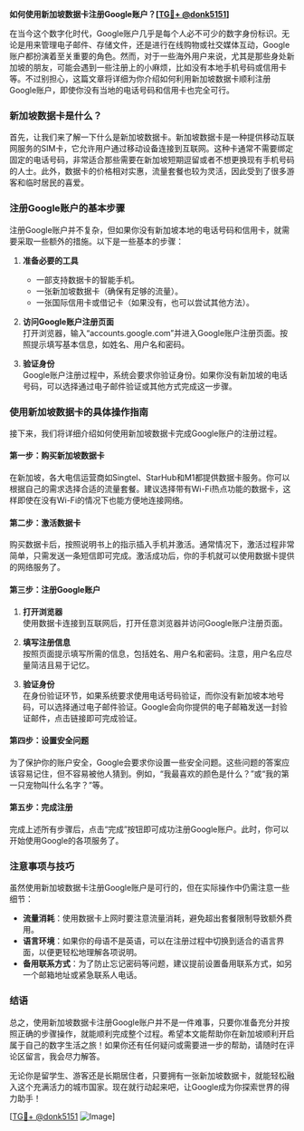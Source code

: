 **如何使用新加坡数据卡注册Google账户？[[TG💪+ @donk5151](https://t.me/s/donk5151)]**

在当今这个数字化时代，Google账户几乎是每个人必不可少的数字身份标识。无论是用来管理电子邮件、存储文件，还是进行在线购物或社交媒体互动，Google账户都扮演着至关重要的角色。然而，对于一些海外用户来说，尤其是那些身处新加坡的朋友，可能会遇到一些注册上的小麻烦，比如没有本地手机号码或信用卡等。不过别担心，这篇文章将详细为你介绍如何利用新加坡数据卡顺利注册Google账户，即使你没有当地的电话号码和信用卡也完全可行。

### 新加坡数据卡是什么？

首先，让我们来了解一下什么是新加坡数据卡。新加坡数据卡是一种提供移动互联网服务的SIM卡，它允许用户通过移动设备连接到互联网。这种卡通常不需要绑定固定的电话号码，非常适合那些需要在新加坡短期逗留或者不想更换现有手机号码的人士。此外，数据卡的价格相对实惠，流量套餐也较为灵活，因此受到了很多游客和临时居民的喜爱。

### 注册Google账户的基本步骤

注册Google账户并不复杂，但如果你没有新加坡本地的电话号码和信用卡，就需要采取一些额外的措施。以下是一些基本的步骤：

1. **准备必要的工具**  
   - 一部支持数据卡的智能手机。
   - 一张新加坡数据卡（确保有足够的流量）。
   - 一张国际信用卡或借记卡（如果没有，也可以尝试其他方法）。

2. **访问Google账户注册页面**  
   打开浏览器，输入“accounts.google.com”并进入Google账户注册页面。按照提示填写基本信息，如姓名、用户名和密码。

3. **验证身份**  
   Google账户注册过程中，系统会要求你验证身份。如果你没有新加坡的电话号码，可以选择通过电子邮件验证或其他方式完成这一步骤。

### 使用新加坡数据卡的具体操作指南

接下来，我们将详细介绍如何使用新加坡数据卡完成Google账户的注册过程。

#### 第一步：购买新加坡数据卡
在新加坡，各大电信运营商如Singtel、StarHub和M1都提供数据卡服务。你可以根据自己的需求选择合适的流量套餐。建议选择带有Wi-Fi热点功能的数据卡，这样即使在没有Wi-Fi的情况下也能方便地连接网络。

#### 第二步：激活数据卡
购买数据卡后，按照说明书上的指示插入手机并激活。通常情况下，激活过程非常简单，只需发送一条短信即可完成。激活成功后，你的手机就可以使用数据卡提供的网络服务了。

#### 第三步：注册Google账户
1. **打开浏览器**  
   使用数据卡连接到互联网后，打开任意浏览器并访问Google账户注册页面。

2. **填写注册信息**  
   按照页面提示填写所需的信息，包括姓名、用户名和密码。注意，用户名应尽量简洁且易于记忆。

3. **验证身份**  
   在身份验证环节，如果系统要求使用电话号码验证，而你没有新加坡本地号码，可以选择通过电子邮件验证。Google会向你提供的电子邮箱发送一封验证邮件，点击链接即可完成验证。

#### 第四步：设置安全问题
为了保护你的账户安全，Google会要求你设置一些安全问题。这些问题的答案应该容易记住，但不容易被他人猜到。例如，“我最喜欢的颜色是什么？”或“我的第一只宠物叫什么名字？”等。

#### 第五步：完成注册
完成上述所有步骤后，点击“完成”按钮即可成功注册Google账户。此时，你可以开始使用Google的各项服务了。

### 注意事项与技巧

虽然使用新加坡数据卡注册Google账户是可行的，但在实际操作中仍需注意一些细节：

- **流量消耗**：使用数据卡上网时要注意流量消耗，避免超出套餐限制导致额外费用。
- **语言环境**：如果你的母语不是英语，可以在注册过程中切换到适合的语言界面，以便更轻松地理解各项说明。
- **备用联系方式**：为了防止忘记密码等问题，建议提前设置备用联系方式，如另一个邮箱地址或紧急联系人电话。

### 结语

总之，使用新加坡数据卡注册Google账户并不是一件难事，只要你准备充分并按照正确的步骤操作，就能顺利完成整个过程。希望本文能帮助你在新加坡顺利开启属于自己的数字生活之旅！如果你还有任何疑问或需要进一步的帮助，请随时在评论区留言，我会尽力解答。

无论你是留学生、游客还是长期居住者，只要拥有一张新加坡数据卡，就能轻松融入这个充满活力的城市国家。现在就行动起来吧，让Google成为你探索世界的得力助手！

[[TG💪+ @donk5151](https://t.me/s/donk5151) ![Image](https://i.postimg.cc/rwNCRYN7/Snipaste-2025-04-30-17-27-05.png)]